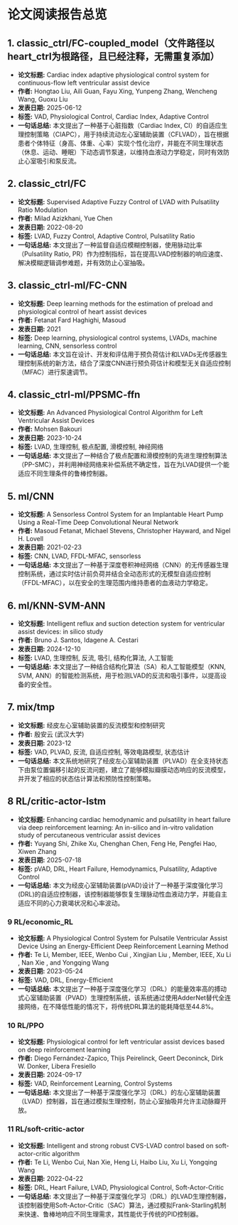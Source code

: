 # 论文阅读报告总览

## **1. classic_ctrl/FC-coupled_model（文件路径以heart_ctrl为根路径，且已经注释，无需重复添加）**
- **论文标题:** Cardiac index adaptive physiological control system for continuous-flow left ventricular assist device
- **作者:** Hongtao Liu, Aili Guan, Fayu Xing, Yunpeng Zhang, Wencheng Wang, Guoxu Liu
- **发表日期:** 2025-06-12
- **标签:** VAD, Physiological Control, Cardiac Index, Adaptive Control
- **一句话总结:** 本文提出了一种基于心脏指数（Cardiac Index, CI）的自适应生理控制策略（CIAPC），用于持续流动左心室辅助装置（CFLVAD），旨在根据患者个体特征（身高、体重、心率）实现个性化治疗，并能在不同生理状态（休息、运动、睡眠）下动态调节泵速，以维持血液动力学稳定，同时有效防止心室吸引和泵反流。

## **2. classic_ctrl/FC**
- **论文标题:** Supervised Adaptive Fuzzy Control of LVAD with Pulsatility Ratio Modulation
- **作者:** Milad Azizkhani, Yue Chen
- **发表日期:** 2022-08-20
- **标签:** LVAD, Fuzzy Control, Adaptive Control, Pulsatility Ratio
- **一句话总结:** 本文提出了一种监督自适应模糊控制器，使用脉动比率（Pulsatility Ratio, PR）作为控制指标，旨在提高LVAD控制器的响应速度、解决模糊逻辑调参难题，并有效防止心室抽吸。

## **3. classic_ctrl-ml/FC-CNN**
- **论文标题:** Deep learning methods for the estimation of preload and physiological control of heart assist devices
- **作者:** Fetanat Fard Haghighi, Masoud
- **发表日期:** 2021
- **标签:** Deep learning, physiological control systems, LVADs, machine learning, CNN, sensorless control
- **一句话总结:** 本文旨在设计、开发和评估用于预负荷估计和LVADs无传感器生理控制系统的新方法，结合了深度CNN进行预负荷估计和模型无关自适应控制（MFAC）进行泵速调节。

## **4. classic_ctrl-ml/PPSMC-ffn**
- **论文标题:** An Advanced Physiological Control Algorithm for Left Ventricular Assist Devices
- **作者:** Mohsen Bakouri
- **发表日期:** 2023-10-24
- **标签:** LVAD, 生理控制, 极点配置, 滑模控制, 神经网络
- **一句话总结:** 本文提出了一种结合了极点配置和滑模控制的先进生理控制算法（PP-SMC），并利用神经网络来补偿系统不确定性，旨在为LVAD提供一个能适应不同生理条件的鲁棒控制器。

## **5. ml/CNN**
- **论文标题:** A Sensorless Control System for an Implantable Heart Pump Using a Real-Time Deep Convolutional Neural Network
- **作者:** Masoud Fetanat, Michael Stevens, Christopher Hayward, and Nigel H. Lovell
- **发表日期:** 2021-02-23
- **标签:** CNN, LVAD, FFDL-MFAC, sensorless
- **一句话总结:** 本文提出了一种基于深度卷积神经网络（CNN）的无传感器生理控制系统，通过实时估计前负荷并结合全动态形式的无模型自适应控制（FFDL-MFAC），以在安全的生理范围内维持患者的血液动力学稳定。

## **6. ml/KNN-SVM-ANN**
- **论文标题:** Intelligent reflux and suction detection system for ventricular assist devices: in silico study
- **作者:** Bruno J. Santos, Idagene A. Cestari
- **发表日期:** 2024-12-10
- **标签:** LVAD, 生理控制, 反流, 吸引, 结构化算法, 人工智能
- **一句话总结:** 本文提出了一种结合结构化算法（SA）和人工智能模型（KNN, SVM, ANN）的智能检测系统，用于检测LVAD的反流和吸引事件，以提高设备的安全性。

## **7. mix/tmp**
- **论文标题:** 经皮左心室辅助装置的反流模型和控制研究
- **作者:** 殷安云 (武汉大学)
- **发表日期:** 2023-12
- **标签:** VAD, PLVAD, 反流, 自适应控制, 等效电路模型, 状态估计
- **一句话总结:** 本文系统地研究了经皮左心室辅助装置（PLVAD）在全支持状态下由泵位置偏移引起的反流问题，建立了能够模拟瓣膜动态响应的反流模型，并开发了相应的状态估计算法和预防性控制策略。

## **8 RL/critic-actor-lstm**
- **论文标题:** Enhancing cardiac hemodynamic and pulsatility in heart failure via deep reinforcement learning: An in-silico and in-vitro validation study of percutaneous ventricular assist devices
- **作者:** Yuyang Shi, Zhike Xu, Chenghan Chen, Feng He, Pengfei Hao, Xiwen Zhang
- **发表日期:** 2025-07-18
- **标签:** pVAD, DRL, Heart Failure, Hemodynamics, Pulsatility, Adaptive Control
- **一句话总结:** 本文为经皮心室辅助装置(pVAD)设计了一种基于深度强化学习(DRL)的自适应控制器，该控制器能够恢复生理脉动性血液动力学，并能自主适应不同的心力衰竭状况和心率波动。

### **9 RL/economic_RL**
- **论文标题:** A Physiological Control System for Pulsatile Ventricular Assist Device Using an Energy-Efficient Deep Reinforcement Learning Method
- **作者:** Te Li, Member, IEEE, Wenbo Cui , Xingjian Liu , Member, IEEE, Xu Li , Nan Xie , and Yongqing Wang
- **发表日期:** 2023-05-24
- **标签:** VAD, DRL, Energy-Efficient
- **一句话总结:** 本文提出了一种基于深度强化学习（DRL）的能量效率高的搏动式心室辅助装置（PVAD）生理控制系统，该系统通过使用AdderNet替代全连接网络，在不降低性能的情况下，将传统DRL算法的能耗降低至44.8%。

### **10 RL/PPO**
- **论文标题:** Physiological control for left ventricular assist devices based on deep reinforcement learning
- **作者:** Diego Fernández-Zapico, Thijs Peirelinck, Geert Deconinck, Dirk W. Donker, Libera Fresiello
- **发表日期:** 2024-09-17
- **标签:** VAD, Reinforcement Learning, Control Systems
- **一句话总结:** 本文提出了一种基于深度强化学习（DRL）的左心室辅助装置（LVAD）控制器，旨在通过模拟生理控制，防止心室抽吸并允许主动脉瓣开放。

### **11 RL/soft-critic-actor**
- **论文标题:** Intelligent and strong robust CVS-LVAD control based on soft-actor-critic algorithm
- **作者:** Te Li, Wenbo Cui, Nan Xie, Heng Li, Haibo Liu, Xu Li, Yongqing Wang
- **发表日期:** 2022-04-22
- **标签:** DRL, Heart Failure, LVAD, Physiological Control, Soft-Actor-Critic
- **一句话总结:** 本文提出了一种基于深度强化学习（DRL）的LVAD生理控制器，该控制器使用Soft-Actor-Critic（SAC）算法，通过模拟Frank-Starling机制来快速、鲁棒地响应不同生理需求，其性能优于传统的PID控制器。
